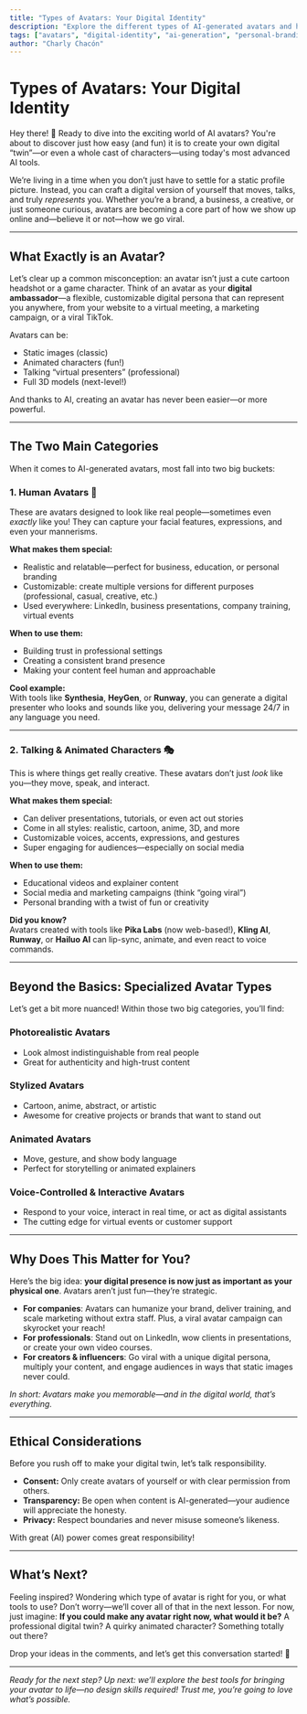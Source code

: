 ```yaml
---
title: "Types of Avatars: Your Digital Identity"
description: "Explore the different types of AI-generated avatars and how they can represent you in the digital world"
tags: ["avatars", "digital-identity", "ai-generation", "personal-branding"]
author: "Charly Chacón"
---
```


# Types of Avatars: Your Digital Identity

Hey there! 👋 Ready to dive into the exciting world of AI avatars? You're about to discover just how easy (and fun) it is to create your own digital “twin”—or even a whole cast of characters—using today's most advanced AI tools.

We’re living in a time when you don’t just have to settle for a static profile picture. Instead, you can craft a digital version of yourself that moves, talks, and truly *represents* you. Whether you’re a brand, a business, a creative, or just someone curious, avatars are becoming a core part of how we show up online and—believe it or not—how we go viral.

---

## What Exactly is an Avatar?

Let’s clear up a common misconception: an avatar isn’t just a cute cartoon headshot or a game character. Think of an avatar as your **digital ambassador**—a flexible, customizable digital persona that can represent you anywhere, from your website to a virtual meeting, a marketing campaign, or a viral TikTok.

Avatars can be:
- Static images (classic)
- Animated characters (fun!)
- Talking “virtual presenters” (professional)
- Full 3D models (next-level!)

And thanks to AI, creating an avatar has never been easier—or more powerful.

---

## The Two Main Categories

When it comes to AI-generated avatars, most fall into two big buckets:

### 1. **Human Avatars** 👤

These are avatars designed to look like real people—sometimes even *exactly* like you! They can capture your facial features, expressions, and even your mannerisms.

**What makes them special:**
- Realistic and relatable—perfect for business, education, or personal branding
- Customizable: create multiple versions for different purposes (professional, casual, creative, etc.)
- Used everywhere: LinkedIn, business presentations, company training, virtual events

**When to use them:**
- Building trust in professional settings
- Creating a consistent brand presence
- Making your content feel human and approachable

**Cool example:**  
With tools like **Synthesia**, **HeyGen**, or **Runway**, you can generate a digital presenter who looks and sounds like you, delivering your message 24/7 in any language you need.

---

### 2. **Talking & Animated Characters** 🎭

This is where things get really creative. These avatars don’t just *look* like you—they move, speak, and interact.

**What makes them special:**
- Can deliver presentations, tutorials, or even act out stories
- Come in all styles: realistic, cartoon, anime, 3D, and more
- Customizable voices, accents, expressions, and gestures
- Super engaging for audiences—especially on social media

**When to use them:**
- Educational videos and explainer content
- Social media and marketing campaigns (think “going viral”)
- Personal branding with a twist of fun or creativity

**Did you know?**  
Avatars created with tools like **Pika Labs** (now web-based!), **Kling AI**, **Runway**, or **Hailuo AI** can lip-sync, animate, and even react to voice commands.

---

## Beyond the Basics: Specialized Avatar Types

Let’s get a bit more nuanced! Within those two big categories, you’ll find:

### **Photorealistic Avatars**
- Look almost indistinguishable from real people
- Great for authenticity and high-trust content

### **Stylized Avatars**
- Cartoon, anime, abstract, or artistic
- Awesome for creative projects or brands that want to stand out

### **Animated Avatars**
- Move, gesture, and show body language
- Perfect for storytelling or animated explainers

### **Voice-Controlled & Interactive Avatars**
- Respond to your voice, interact in real time, or act as digital assistants
- The cutting edge for virtual events or customer support

---

## Why Does This Matter for You?

Here’s the big idea: **your digital presence is now just as important as your physical one**. Avatars aren’t just fun—they’re strategic.

- **For companies**: Avatars can humanize your brand, deliver training, and scale marketing without extra staff. Plus, a viral avatar campaign can skyrocket your reach!
- **For professionals**: Stand out on LinkedIn, wow clients in presentations, or create your own video courses.
- **For creators & influencers**: Go viral with a unique digital persona, multiply your content, and engage audiences in ways that static images never could.

*In short: Avatars make you memorable—and in the digital world, that’s everything.*

---

## Ethical Considerations

Before you rush off to make your digital twin, let’s talk responsibility.

- **Consent:** Only create avatars of yourself or with clear permission from others.
- **Transparency:** Be open when content is AI-generated—your audience will appreciate the honesty.
- **Privacy:** Respect boundaries and never misuse someone’s likeness.

With great (AI) power comes great responsibility!

---

## What’s Next?

Feeling inspired? Wondering which type of avatar is right for you, or what tools to use? Don’t worry—we’ll cover all of that in the next lesson. For now, just imagine: **If you could make any avatar right now, what would it be?** A professional digital twin? A quirky animated character? Something totally out there?

Drop your ideas in the comments, and let’s get this conversation started! 🚀

---

*Ready for the next step? Up next: we’ll explore the best tools for bringing your avatar to life—no design skills required! Trust me, you’re going to love what’s possible.*